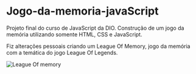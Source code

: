 # Jogo-da-memoria-javaScript
Projeto final do curso de JavaScript da DIO. Construção de um jogo da memória utilizando somente HTML, CSS e JavaScript.

Fiz alterações pessoais criando um League Of Memory, jogo da memória com a temática do jogo League Of Legends.



![League Of memory](https://user-images.githubusercontent.com/72752286/172028724-e70daed1-c0ef-497e-bcee-249fe3c7ee73.png)

